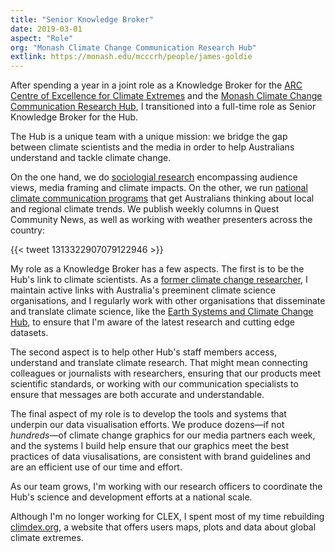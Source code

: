 ```yaml
---
title: "Senior Knowledge Broker"
date: 2019-03-01
aspect: "Role"
org: "Monash Climate Change Communication Research Hub"
extlink: https://monash.edu/mcccrh/people/james-goldie
---
```


After spending a year in a joint role as a Knowledge Broker for the [ARC Centre of Excellence for Climate Extremes](https://climateextremes.org.au) and the [Monash Climate Change Communication Research Hub](https://monash.edu/mcccrh), I transitioned into a full-time role as Senior Knowledge Broker for the Hub.

The Hub is a unique team with a unique mission: we bridge the gap between climate scientists and the media in order to help Australians understand and tackle climate change.

On the one hand, we do [sociologial research](https://monash.edu/mcccrh/research) encompassing audience views, media framing and climate impacts. On the other, we run [national climate communication programs](https://monash.edu/mcccrh/projects) that get Australians thinking about local and regional climate trends. We publish weekly columns in Quest Community News, as well as working with weather presenters across the country:

{{< tweet 1313322907079122946 >}}

My role as a Knowledge Broker has a few aspects. The first is to be the Hub's link to climate scientists. As a [former climate change researcher](), I maintain active links with Australia's preeminent climate science organisations, and I regularly work with other organisations that disseminate and translate climate science, like the [Earth Systems and Climate Change Hub](http://nespclimate.com.au/), to ensure that I'm aware of the latest research and cutting edge datasets.

The second aspect is to help other Hub's staff members access, understand and translate climate research. That might mean connecting colleagues or journalists with researchers, ensuring that our products meet scientific standards, or working with our communication specialists to ensure that messages are both accurate and understandable.

The final aspect of my role is to develop the tools and systems that underpin our data visualisation efforts. We produce dozens—if not _hundreds_—of climate change graphics for our media partners each week, and the systems I build help ensure that our graphics meet the best practices of data viusalisations, are consistent with brand guidelines and are an efficient use of our time and effort.

As our team grows, I'm working with our research officers to coordinate the Hub's science and development efforts at a national scale.

Although I'm no longer working for CLEX, I spent most of my time rebuilding [climdex.org](https://climdex.org), a website that offers users maps, plots and data about global climate extremes.
